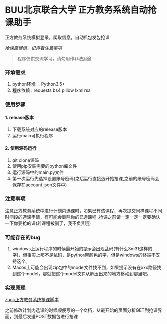 # BUU北京联合大学 正方教务系统自动抢课助手

正方教务系统模拟登录，爬取信息，自动抓包发包抢课

*抢课需谨慎，记得看注意事项*

> 程序仅供交流学习，请勿用作非法用途

### 环境需求
1. python环境 ：Python3.5+
2. 程序依赖 :  requests  bs4  pillow  lxml rsa

### 使用步骤

#### 1. release版本

1. 下载系统对应的release版本
2. 运行main可执行程序


#### 2. 使用源码运行
1. git clone源码
2. 使用pip安装需要的python库文件
3. 运行源码中的main.py文件
4. 第一次运行先选择设置账号密码(之后运行直接选开始抢课,之前的账号密码会保存在account.json文件中)

### 注意事项
注意正方教务系统中进行计划内选课时，如果已有该课程，再次提交同样课程不同时间段的选课申请，有可能会删除你的已选课程 ,抢课之前请一定一定一定要确认一下你要抢的课(若课程被删了，我不负责哦)

### 可能存在的bug

1. windows上运行程序的时候最开始的提示会出现乱码(有什么3m31这样的字)，但事实上那不是乱码，是python带颜色的字，但是windows的终端不支持这个。
2. Macos上可能会出现zip包中的model文件找不到，如果提示没有在xxx路径找到这个model，那就把这个model文件从解压出来的地方移动到那里吧。

### 实现原理

[zucc正方教务系统抢课脚本](https://zghy.xyz/2020/05/21/zucc正方教务系统抢课脚本/#more)

之前修改计划内选课的时候顺便写的一个文档，从最开始的页面分析GET到抢课界面，到最后发送POST数据包进行抢课